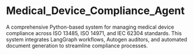 # Medical_Device_Compliance_Agent
A comprehensive Python-based system for managing medical device compliance across ISO 13485, ISO 14971, and IEC 62304 standards. This system integrates LangGraph workflows, Autogen auditors, and automated document generation to streamline compliance processes.
